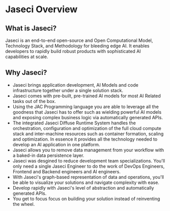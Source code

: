 # Jaseci Overview

## What is Jaseci?

Jaseci is an end-to-end open-source and Open Computational Model, Technology Stack, and Methodology for bleeding edge AI. It enables developers to rapidly build robust products with sophisticated AI capabilities at scale.

## Why Jaseci?

* Jaseci brings application development, AI Models and code infrastructure together under a single solution stack. 
* Jaseci comes with pre-built, pre-trained AI models for most AI Related tasks out of the box.
* Using the JAC Programming language you are able to leverage all the goodness that Jaseci has to offer such as wielding powerful AI models and exposing complex business logic via automatically generated APIs.
* The integrated Jaseci Diffuse Runtime System handles the orchestration, configuration and optimization of the full cloud compute stack and inter-machine resources such as container formation, scaling and optimization. In essence it provides all the technology needed to develop an AI application in one platform.
* Jaseci allows you to remove data management from your workflow with a baked-in data persistence layer.
* Jaseci was desgined to reduce development team specializations. You'll only need a single Jaseci Engineer to do the work of DevOps Engineers, Frontend and Backend engineers and AI engineers.
* With Jaseci's graph-based representation of data and operations, you'll be able to visualize your solutions and navigate complexity with ease.
* Develop rapidly with Jaseci's level of abstraction and automatically generated APIs.
* You get to focus focus on building your solution instead of reinventing the wheel.